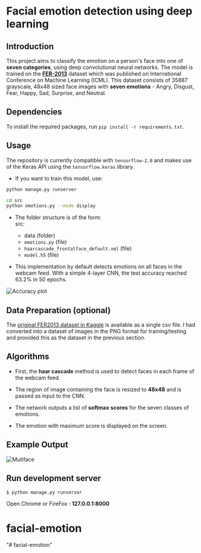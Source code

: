 # Facial emotion detection using deep learning

## Introduction

This project aims to classify the emotion on a person's face into one of **seven categories**, using deep convolutional neural networks. The model is trained on the [**FER-2013**](https://www.kaggle.com/deadskull7/fer2013) dataset which was published on International Conference on Machine Learning (ICML). This dataset consists of 35887 grayscale, 48x48 sized face images with **seven emotions** - Angry, Disgust, Fear, Happy, Sad, Surprise, and Neutral.

## Dependencies

To install the required packages, run `pip install -r requirements.txt`.

## Usage

The repository is currently compatible with `tensorflow-2.0` and makes use of the Keras API using the `tensorflow.keras` library.


* If you want to train this model, use:  

```bash
python manage.py runserver
```
```bash
cd src
python emotions.py --mode display
```

* The folder structure is of the form:  
  src:
  * data (folder)
  * `emotions.py` (file)
  * `haarcascade_frontalface_default.xml` (file)
  * `model.h5` (file)

* This implementation by default detects emotions on all faces in the webcam feed. With a simple 4-layer CNN, the test accuracy reached 63.2% in 50 epochs.

![Accuracy plot](imgs/accuracy.png)

## Data Preparation (optional)

The [original FER2013 dataset in Kaggle](https://www.kaggle.com/deadskull7/fer2013) is available as a single csv file. I had converted into a dataset of images in the PNG format for training/testing and provided this as the dataset in the previous section.

## Algorithms

* First, the **haar cascade** method is used to detect faces in each frame of the webcam feed.

* The region of image containing the face is resized to **48x48** and is passed as input to the CNN.

* The network outputs a list of **softmax scores** for the seven classes of emotions.

* The emotion with maximum score is displayed on the screen.

## Example Output

![Mutiface](files/multiface.png)

## Run development server

```bash
$ python manage.py runserver
```

Open Chrome or FireFox : **127.0.0.1:8000**
# facial-emotion

"# facial-emotion" 
